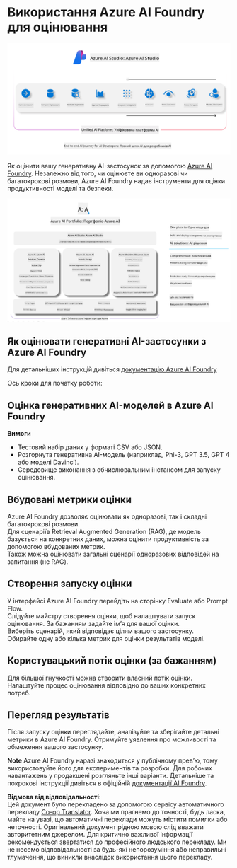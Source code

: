 <!--
CO_OP_TRANSLATOR_METADATA:
{
  "original_hash": "7b4235159486df4000e16b7b46ddfec3",
  "translation_date": "2025-07-16T22:34:42+00:00",
  "source_file": "md/01.Introduction/05/AIFoundry.md",
  "language_code": "uk"
}
-->
# **Використання Azure AI Foundry для оцінювання**

![aistudo](../../../../../translated_images/AIFoundry.9e0b513e999a1c5aa227e4c7028b5ff9a6cb712e6613c696705445ee4ca8f35d.uk.png)

Як оцінити вашу генеративну AI-застосунок за допомогою [Azure AI Foundry](https://ai.azure.com?WT.mc_id=aiml-138114-kinfeylo). Незалежно від того, чи оцінюєте ви одноразові чи багатокрокові розмови, Azure AI Foundry надає інструменти для оцінки продуктивності моделі та безпеки.

![aistudo](../../../../../translated_images/AIPortfolio.69da59a8e1eaa70f2bab1836c11a69fc97e59f1b1b4154ce5e58bc589d278047.uk.png)

## Як оцінювати генеративні AI-застосунки з Azure AI Foundry
Для детальніших інструкцій дивіться [документацію Azure AI Foundry](https://learn.microsoft.com/azure/ai-studio/how-to/evaluate-generative-ai-app?WT.mc_id=aiml-138114-kinfeylo)

Ось кроки для початку роботи:

## Оцінка генеративних AI-моделей в Azure AI Foundry

**Вимоги**

- Тестовий набір даних у форматі CSV або JSON.
- Розгорнута генеративна AI-модель (наприклад, Phi-3, GPT 3.5, GPT 4 або моделі Davinci).
- Середовище виконання з обчислювальним інстансом для запуску оцінювання.

## Вбудовані метрики оцінки

Azure AI Foundry дозволяє оцінювати як одноразові, так і складні багатокрокові розмови.  
Для сценаріїв Retrieval Augmented Generation (RAG), де модель базується на конкретних даних, можна оцінити продуктивність за допомогою вбудованих метрик.  
Також можна оцінювати загальні сценарії одноразових відповідей на запитання (не RAG).

## Створення запуску оцінки

У інтерфейсі Azure AI Foundry перейдіть на сторінку Evaluate або Prompt Flow.  
Слідуйте майстру створення оцінки, щоб налаштувати запуск оцінювання. За бажанням задайте ім’я для вашої оцінки.  
Виберіть сценарій, який відповідає цілям вашого застосунку.  
Обирайте одну або кілька метрик для оцінки результатів моделі.

## Користувацький потік оцінки (за бажанням)

Для більшої гнучкості можна створити власний потік оцінки. Налаштуйте процес оцінювання відповідно до ваших конкретних потреб.

## Перегляд результатів

Після запуску оцінки переглядайте, аналізуйте та зберігайте детальні метрики в Azure AI Foundry. Отримуйте уявлення про можливості та обмеження вашого застосунку.

**Note** Azure AI Foundry наразі знаходиться у публічному прев’ю, тому використовуйте його для експериментів та розробки. Для робочих навантажень у продакшені розгляньте інші варіанти. Детальніше та покрокові інструкції дивіться в офіційній [документації AI Foundry](https://learn.microsoft.com/azure/ai-studio/?WT.mc_id=aiml-138114-kinfeylo).

**Відмова від відповідальності**:  
Цей документ було перекладено за допомогою сервісу автоматичного перекладу [Co-op Translator](https://github.com/Azure/co-op-translator). Хоча ми прагнемо до точності, будь ласка, майте на увазі, що автоматичні переклади можуть містити помилки або неточності. Оригінальний документ рідною мовою слід вважати авторитетним джерелом. Для критично важливої інформації рекомендується звертатися до професійного людського перекладу. Ми не несемо відповідальності за будь-які непорозуміння або неправильні тлумачення, що виникли внаслідок використання цього перекладу.